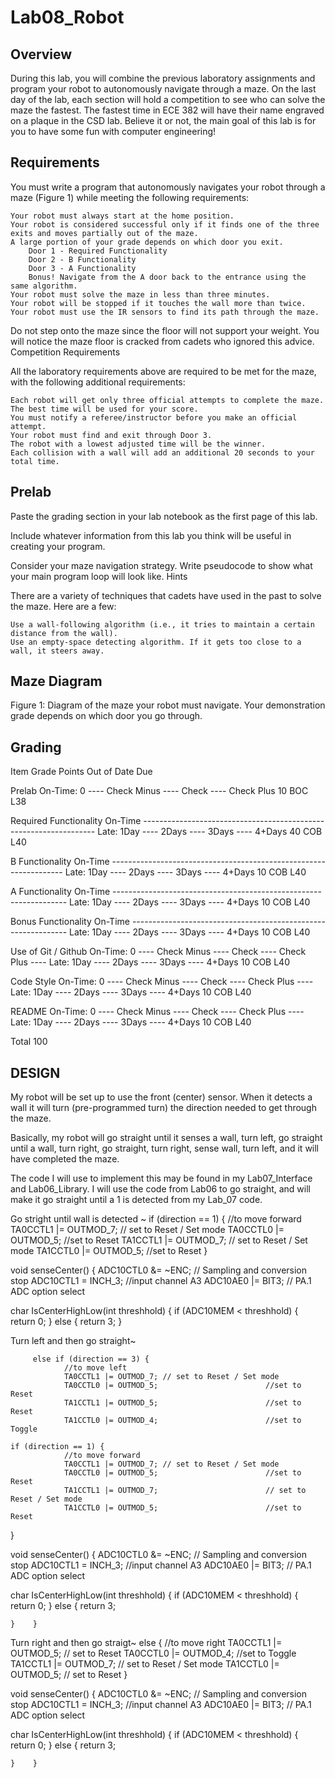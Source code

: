 Lab08_Robot
===========


Overview
-------------

During this lab, you will combine the previous laboratory assignments and program your robot to autonomously navigate through a maze. On the last day of the lab, each section will hold a competition to see who can solve the maze the fastest. The fastest time in ECE 382 will have their name engraved on a plaque in the CSD lab. Believe it or not, the main goal of this lab is for you to have some fun with computer engineering!

Requirements
-----------------

You must write a program that autonomously navigates your robot through a maze (Figure 1) while meeting the following requirements:

    Your robot must always start at the home position.
    Your robot is considered successful only if it finds one of the three exits and moves partially out of the maze.
    A large portion of your grade depends on which door you exit.
        Door 1 - Required Functionality
        Door 2 - B Functionality
        Door 3 - A Functionality
        Bonus! Navigate from the A door back to the entrance using the same algorithm.
    Your robot must solve the maze in less than three minutes.
    Your robot will be stopped if it touches the wall more than twice.
    Your robot must use the IR sensors to find its path through the maze.

Do not step onto the maze since the floor will not support your weight. You will notice the maze floor is cracked from cadets who ignored this advice.
Competition Requirements

All the laboratory requirements above are required to be met for the maze, with the following additional requirements:

    Each robot will get only three official attempts to complete the maze. The best time will be used for your score.
    You must notify a referee/instructor before you make an official attempt.
    Your robot must find and exit through Door 3.
    The robot with a lowest adjusted time will be the winner.
    Each collision with a wall will add an additional 20 seconds to your total time.

Prelab
-------

Paste the grading section in your lab notebook as the first page of this lab.

Include whatever information from this lab you think will be useful in creating your program.

Consider your maze navigation strategy. Write pseudocode to show what your main program loop will look like.
Hints

There are a variety of techniques that cadets have used in the past to solve the maze. Here are a few:

    Use a wall-following algorithm (i.e., it tries to maintain a certain distance from the wall).
    Use an empty-space detecting algorithm. If it gets too close to a wall, it steers away.

Maze Diagram
-------------------

Figure 1: Diagram of the maze your robot must navigate. Your demonstration grade depends on which door you go through.


Grading
----------

Item 	Grade 	Points 	Out of 	Date 	Due

Prelab 	On-Time: 0 ---- Check Minus ---- Check ---- Check Plus 		10 		BOC L38

Required Functionality 	On-Time ------------------------------------------------------------------ Late: 1Day ---- 2Days ---- 3Days ---- 4+Days 		40 		COB L40

B Functionality 	On-Time ------------------------------------------------------------------ Late: 1Day ---- 2Days ---- 3Days ---- 4+Days 		10 		COB L40

A Functionality 	On-Time ------------------------------------------------------------------ Late: 1Day ---- 2Days ---- 3Days ---- 4+Days 		10 		COB L40

Bonus Functionality 	On-Time -------------------------------------------------------------- Late: 1Day ---- 2Days ---- 3Days ---- 4+Days 		10 		COB L40

Use of Git / Github 	On-Time: 0 ---- Check Minus ---- Check ---- Check Plus ---- Late: 1Day ---- 2Days ---- 3Days ---- 4+Days 		10 		COB L40

Code Style 	On-Time: 0 ---- Check Minus ---- Check ---- Check Plus ---- Late: 1Day ---- 2Days ---- 3Days ---- 4+Days 		10 		COB L40

README 	On-Time: 0 ---- Check Minus ---- Check ---- Check Plus ---- Late: 1Day ---- 2Days ---- 3Days ---- 4+Days 		10 		COB L40

Total 			100 	





DESIGN
-----------

My robot will be set up to use the front (center) sensor. When it detects a wall it will turn (pre-programmed turn) the direction needed to get through the maze.  

Basically, my robot will go straight until it senses a wall, turn left, go straight until a wall, turn right, go straight, turn right, sense wall, turn left, and it will have completed the maze. 

The code I will use to implement this may be found in my Lab07_Interface and Lab06_Library.
I will use the code from Lab06 to go straight, and will make it go straight until a 1 is detected from my Lab_07 code.

Go stright until wall is detected ~ 
if (direction == 1) {
                //to move forward
                TA0CCTL1 |= OUTMOD_7; // set to Reset / Set mode
                TA0CCTL0 |= OUTMOD_5;                        //set to Reset
                TA1CCTL1 |= OUTMOD_7;                        // set to Reset / Set mode
                TA1CCTL0 |= OUTMOD_5;                        //set to Reset
}

  void senseCenter() {
        ADC10CTL0 &= ~ENC; // Sampling and conversion stop
        ADC10CTL1 = INCH_3;                                                //input channel A3
        ADC10AE0 |= BIT3;                                                        // PA.1 ADC option select

char IsCenterHighLow(int threshhold) {
        if (ADC10MEM < threshhold) {
                return 0;
        } else {
                return 3;
        }


Turn left and then go straight~
 
         else if (direction == 3) {
                //to move left
                TA0CCTL1 |= OUTMOD_7; // set to Reset / Set mode
                TA0CCTL0 |= OUTMOD_5;                        //set to Reset
                TA1CCTL1 |= OUTMOD_5;                        //set to Reset
                TA1CCTL0 |= OUTMOD_4;                        //set to Toggle
        
    if (direction == 1) {
                //to move forward
                TA0CCTL1 |= OUTMOD_7; // set to Reset / Set mode
                TA0CCTL0 |= OUTMOD_5;                        //set to Reset
                TA1CCTL1 |= OUTMOD_7;                        // set to Reset / Set mode
                TA1CCTL0 |= OUTMOD_5;                        //set to Reset
}    

  void senseCenter() {
        ADC10CTL0 &= ~ENC; // Sampling and conversion stop
        ADC10CTL1 = INCH_3;                                                //input channel A3
        ADC10AE0 |= BIT3;                                                        // PA.1 ADC option select

char IsCenterHighLow(int threshhold) {
        if (ADC10MEM < threshhold) {
                return 0;
        } else {
                return 3;
    
    }    }

Turn right and then go straigt~
     else {
                //to move right
                TA0CCTL1 |= OUTMOD_5; // set to Reset
                TA0CCTL0 |= OUTMOD_4;                        //set to Toggle
                TA1CCTL1 |= OUTMOD_7;                        // set to Reset / Set mode
                TA1CCTL0 |= OUTMOD_5;                        // set to Reset
      }

   void senseCenter() {
        ADC10CTL0 &= ~ENC; // Sampling and conversion stop
        ADC10CTL1 = INCH_3;                                                //input channel A3
        ADC10AE0 |= BIT3;                                                        // PA.1 ADC option select

char IsCenterHighLow(int threshhold) {
        if (ADC10MEM < threshhold) {
                return 0;
        } else {
                return 3;
    
    }    }

  
